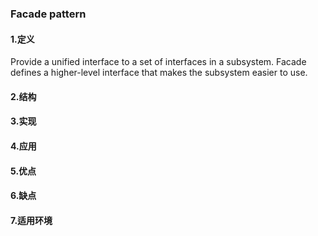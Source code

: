 ### Facade pattern 

#### 1.定义
Provide a unified interface to a set of interfaces in a subsystem. Facade defines a higher-level interface that makes
 the subsystem easier to use.
 
#### 2.结构

#### 3.实现

#### 4.应用

#### 5.优点

#### 6.缺点

#### 7.适用环境
